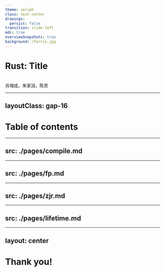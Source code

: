 ```yaml
---
theme: seriph
class: text-center
drawings:
  persist: false
transition: slide-left
mdc: true
overviewSnapshots: true
background: /ferris.jpg
---
```

# Rust: Title
<br>
肖翊成，朱家润，陈贲

---
layoutClass: gap-16
---
# Table of contents

<Toc v-click minDepth="1" maxDepth="2" columns="2"></Toc>

---
src: ./pages/compile.md
---

---
src: ./pages/fp.md
---

---
src: ./pages/zjr.md
---

---
src: ./pages/lifetime.md
---

---
layout: center
---
# Thank you!

